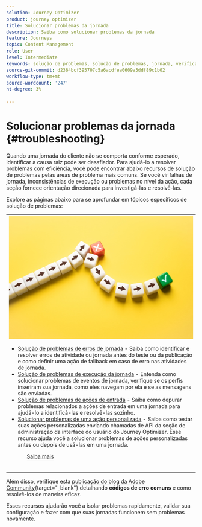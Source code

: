 ```yaml
---
solution: Journey Optimizer
product: journey optimizer
title: Solucionar problemas da jornada
description: Saiba como solucionar problemas da jornada
feature: Journeys
topic: Content Management
role: User
level: Intermediate
keywords: solução de problemas, solução de problemas, jornada, verificação, erros
source-git-commit: d2364bcf395707c5a6acdfea0609a5ddf89c1b02
workflow-type: tm+mt
source-wordcount: '247'
ht-degree: 3%

---
```


# Solucionar problemas da jornada {#troubleshooting}

Quando uma jornada do cliente não se comporta conforme esperado, identificar a causa raiz pode ser desafiador. Para ajudá-lo a resolver problemas com eficiência, você pode encontrar abaixo recursos de solução de problemas pelas áreas de problema mais comuns. Se você vir falhas de jornada, inconsistências de execução ou problemas no nível da ação, cada seção fornece orientação direcionada para investigá-las e resolvê-las.

Explore as páginas abaixo para se aprofundar em tópicos específicos de solução de problemas:

<table style="table-layout:fixed">
<tr style="border: 0;">
  <td>
    <div><img alt="Solução de problemas de erros de jornada" src="../assets/do-not-localize/troubleshooting.jpeg" /> 
    <br><ul><li><a href="../building-journeys/troubleshooting.md">Solução de problemas de erros de jornada</a> - Saiba como identificar e resolver erros de atividade ou jornada antes do teste ou da publicação e como definir uma ação de fallback em caso de erro nas atividades de jornada.</li>
    <li><a href="../building-journeys/troubleshooting-execution.md">Solução de problemas de execução da jornada</a> - Entenda como solucionar problemas de eventos de jornada, verifique se os perfis inseriram sua jornada, como eles navegam por ela e se as mensagens são enviadas.</li>
     <li><a href="../building-journeys/troubleshooting-inbound.md">Solução de problemas de ações de entrada</a> - Saiba como depurar problemas relacionados a ações de entrada em uma jornada para ajudá-lo a identificá-las e resolvê-las sozinho.</li>
     <li><a href="../action/troubleshoot-custom-action.md">Solucionar problemas de uma ação personalizada</a> - Saiba como testar suas ações personalizadas enviando chamadas de API da seção de administração da interface do usuário do Journey Optimizer. Esse recurso ajuda você a solucionar problemas de ações personalizadas antes ou depois de usá-las em uma jornada.</li>
    <ul>
    <div>
     <a href="../integrations/ajo-integrations.md">Saiba mais</a></div>
    </div>
    <br>
  </td>
</tr>
</table>

<!--
* **[Troubleshoot journey errors](../building-journeys/troubleshooting.md)**
  Learn how to identify and resolve activity or journey errors before test or publication, and how to define a fallback action in case of an error in journey activities.

* **[Troubleshoot journey execution](../building-journeys/troubleshooting-execution.md)**
  Understand how to troubleshoot journey events, check if profiles entered your journey, how they navigate through it, and if messsages are sent.

* **[Troubleshoot inbound actions](../building-journeys/troubleshooting-inbound.md)**
  Learn how to debug issues related to inbound actions in a journey, in order to help you identify and resolve them on your own.

* **[Troubleshoot a custom action](../action/troubleshoot-custom-action.md)**
  Learn how to test your custom actions by sending API calls from the administration section of Journey Optimizer user interface. This capability helps you troubleshoot your custom actions before or after using them in a journey.

-->

Além disso, verifique esta [publicação do blog da Adobe Community](https://experienceleaguecommunities.adobe.com/t5/journey-optimizer-blogs/demystifying-adobe-journey-optimizer-error-codes-root-causes-and/ba-p/760884){target="_blank"} detalhando **códigos de erro comuns** e como resolvê-los de maneira eficaz.

Esses recursos ajudarão você a isolar problemas rapidamente, validar sua configuração e fazer com que suas jornadas funcionem sem problemas novamente.
